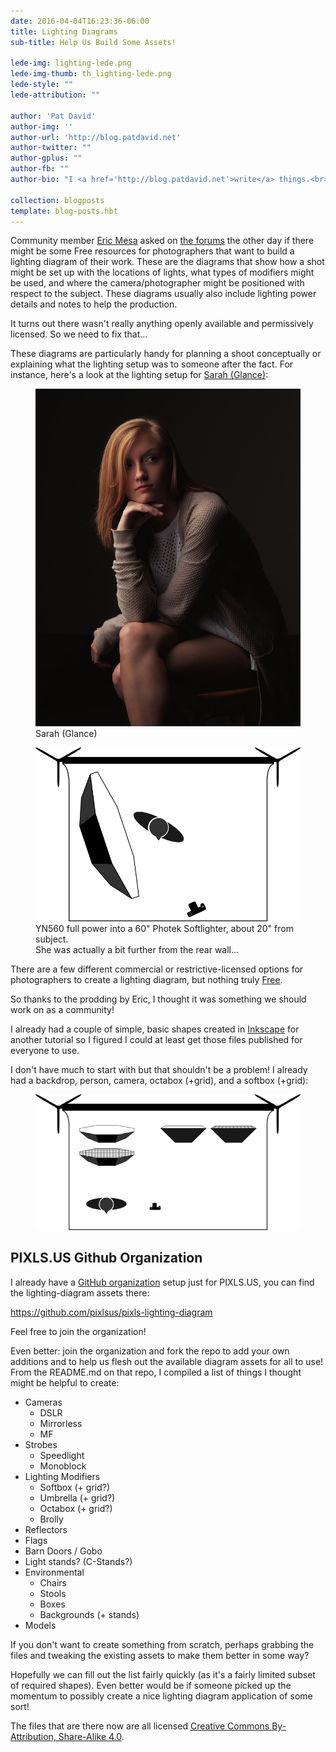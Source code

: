 ```yaml
---
date: 2016-04-04T16:23:36-06:00
title: Lighting Diagrams
sub-title: Help Us Build Some Assets!

lede-img: lighting-lede.png
lede-img-thumb: th_lighting-lede.png
lede-style: ""
lede-attribution: ""

author: 'Pat David'
author-img: ''
author-url: 'http://blog.patdavid.net'
author-twitter: ""
author-gplus: ""
author-fb: ""
author-bio: "I <a href='http://blog.patdavid.net'>write</a> things.<br>I <a href='http://www.flickr.com/photos/patdavid'>photograph</a> things.<br>Sometimes they <a href='https://pixls.us'>meet</a>."

collection: blogposts 
template: blog-posts.hbt
---
```


Community member [Eric Mesa][] asked on [the forums][] the other day if there might be some Free resources for photographers that want to build a lighting diagram of their work.  These are the diagrams that show how a shot might be set up with the locations of lights, what types of modifiers might be used, and where the camera/photographer might be positioned with respect to the subject.  These diagrams usually also include lighting power details and notes to help the production.

It turns out there wasn't really anything openly available and permissively licensed.  So we need to fix that...

[Eric Mesa]: http://www.ericsbinaryworld.com/
[the forums]: https://discuss.pixls.us/t/is-there-a-good-lighting-setup-template-for-gimp/1179/

<!-- more -->

These diagrams are particularly handy for planning a shoot conceptually or explaining what the lighting setup was to someone after the fact.  For instance, here's a look at the lighting setup for [Sarah (Glance)][sarah]:

[sarah]: https://www.flickr.com/photos/patdavid/14297966412

<figure>
<img src='sarah-glance.jpg' alt='Sarah (Glance) by Pat David'>
<figcaption>
Sarah (Glance)
</figcaption>
</figure>

<figure>
<img src='sarah-glance.png' alt='Sarah (Glance) Lighting Diagram'>
<figcaption>
YN560 full power into a 60" Photek Softlighter, about 20" from subject.<br>
She was actually a bit further from the rear wall...
</figcaption>
</figure>

There are a few different commercial or restrictive-licensed options for photographers to create a lighting diagram, but nothing truly [Free][].

So thanks to the prodding by Eric, I thought it was something we should work on as a community!

I already had a couple of simple, basic shapes created in [Inkscape][] for another tutorial so I figured I could at least get those files published for everyone to use.

I don't have much to start with but that shouldn't be a problem!  I already had a backdrop, person, camera, octabox (+grid), and a softbox (+grid):

<figure>
<img src='lighting-assets.png' alt='Lighting Diagram Assets'>
</figure>

## PIXLS.US Github Organization

I already have a [GitHub organization][github] setup just for PIXLS.US, you can find the lighting-diagram assets there:

https://github.com/pixlsus/pixls-lighting-diagram

Feel free to join the organization!

Even better: join the organization and fork the repo to add your own additions and to help us flesh out the available diagram assets for all to use!
From the README.md on that repo, I compiled a list of things I thought might be helpful to create:

* Cameras
    * DSLR
    * Mirrorless
    * MF
* Strobes
    * Speedlight
    * Monoblock
* Lighting Modifiers
    * Softbox (+ grid?)
    * Umbrella (+ grid?)
    * Octabox (+ grid?)
    * Brolly
* Reflectors
* Flags
* Barn Doors / Gobo
* Light stands? (C-Stands?)
* Environmental
    * Chairs
    * Stools
    * Boxes
    * Backgrounds (+ stands)
* Models

If you don't want to create something from scratch, perhaps grabbing the files and tweaking the existing assets to make them better in some way?

Hopefully we can fill out the list fairly quickly (as it's a fairly limited subset of required shapes).  Even better would be if someone picked up the momentum to possibly create a nice lighting diagram application of some sort!

The files that are there now are all licensed [Creative Commons By-Attribution, Share-Alike 4.0](https://creativecommons.org/licenses/by-sa/4.0/).


[Free]: http://www.gnu.org/philosophy/free-sw.en.html
[Inkscape]: https://inkscape.org
[GitHub]: https://github.com/pixlsus

<style>
li {
    margin-bottom: initial;
}
</style>

